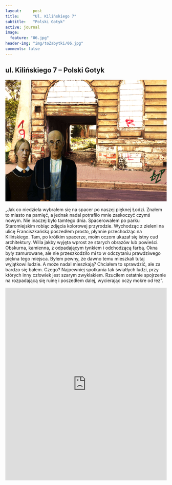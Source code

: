 ```yaml
---
layout:     post
title:      "Ul. Kilińskiego 7"
subtitle:   "Polski Gotyk"
active: journal
image:
  feature: "06.jpg"
header-img: "img/toZabytki/06.jpg"
comments: false
---
```


## ul. Kilińskiego 7 – Polski Gotyk

![03](/img/toZabytki/06.jpg)

<p>
„Jak co niedziela wybrałem się na spacer po naszej pięknej Łodzi. Znałem to miasto na pamięć, a jednak nadal potrafiło mnie zaskoczyć czymś nowym. Nie inaczej było tamtego dnia. Spacerowałem po parku Staromiejskim robiąc zdjęcia kolorowej przyrodzie. Wychodząc z zieleni na ulicę Franciszkańską poszedłem prosto, płynnie przechodząc na Kilińskiego. Tam, po krótkim spacerze, moim oczom ukazał się istny cud architektury. Willa jakby wyjęta wprost ze starych obrazów lub powieści. Obskurna, kamienna, z odpadającym tynkiem i odchodzącą farbą. Okna były zamurowane, ale nie przeszkodziło mi to w odczytaniu prawdziwego piękna tego miejsca. Byłem pewny, że dawno temu mieszkali tutaj wyjątkowi ludzie. A może nadal mieszkają? Chciałem to sprawdzić, ale za bardzo się bałem. Czego? Najpewniej spotkania tak światłych ludzi, przy których inny człowiek jest szarym zwyklakiem. Rzuciłem ostatnie spojrzenie na rozpadającą się ruinę i poszedłem dalej, wycierając oczy mokre od łez”.</p>

<iframe src="https://www.google.com/maps/embed?pb=!1m18!1m12!1m3!1d2468.5471171717113!2d19.4616644!3d51.777885999999995!2m3!1f0!2f0!3f0!3m2!1i1024!2i768!4f13.1!3m3!1m2!1s0x471bcad90002a003%3A0xa0e782b1537dedcd!2zcMWCay4gSmFuYSBLaWxpxYRza2llZ28gNywgOTEtNDIxIMWBw7Nkxbo!5e0!3m2!1sen!2spl!4v1653512991500!5m2!1sen!2spl" width="100%" height="600" style="border:0;" allowfullscreen="" loading="lazy" referrerpolicy="no-referrer-when-downgrade"></iframe>